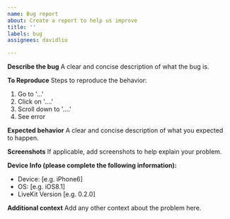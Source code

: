```yaml
---
name: Bug report
about: Create a report to help us improve
title: ''
labels: bug
assignees: davidliu

---
```


**Describe the bug**
A clear and concise description of what the bug is.

**To Reproduce**
Steps to reproduce the behavior:
1. Go to '...'
2. Click on '....'
3. Scroll down to '....'
4. See error

**Expected behavior**
A clear and concise description of what you expected to happen.

**Screenshots**
If applicable, add screenshots to help explain your problem.

**Device Info (please complete the following information):**
 - Device: [e.g. iPhone6]
 - OS: [e.g. iOS8.1]
 - LiveKit Version [e.g. 0.2.0]

**Additional context**
Add any other context about the problem here.
